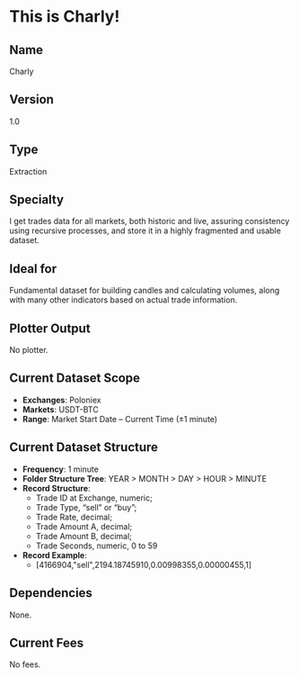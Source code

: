 # This is Charly!

## Name
Charly

## Version
1.0

## Type
Extraction

## Specialty
I get trades data for all markets, both historic and live, assuring consistency using recursive processes, and store it in a highly fragmented and usable dataset.

## Ideal for
Fundamental dataset for building candles and calculating volumes, along with many other indicators based on actual trade information.

## Plotter Output
No plotter.

## Current Dataset Scope
* **Exchanges**: Poloniex
* **Markets**: USDT-BTC
* **Range**: Market Start Date – Current Time (±1 minute)

## Current Dataset Structure
* **Frequency**: 1 minute
* **Folder Structure Tree**: YEAR > MONTH > DAY > HOUR > MINUTE
* **Record Structure**: 
  * Trade ID at Exchange, numeric;
  * Trade Type, “sell” or “buy”;
  * Trade Rate, decimal;
  * Trade Amount A, decimal;
  * Trade Amount B, decimal;
  * Trade Seconds, numeric, 0 to 59
* **Record Example**: 
  * [4166904,"sell",2194.18745910,0.00998355,0.00000455,1]

## Dependencies
None.

## Current Fees
No fees.
